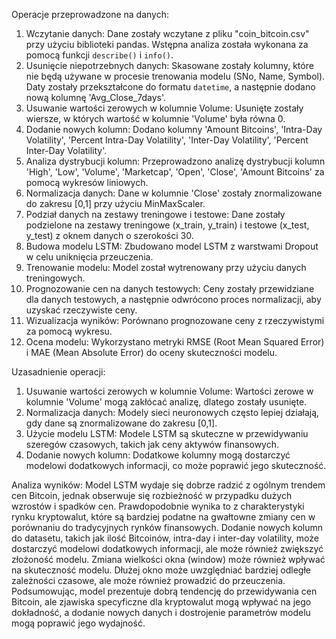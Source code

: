 Operacje przeprowadzone na danych:
1. Wczytanie danych:
 Dane zostały wczytane z pliku "coin_bitcoin.csv" przy użyciu biblioteki pandas. Wstępna analiza została wykonana za pomocą funkcji `describe()` i `info()`.
2. Usunięcie niepotrzebnych danych: Skasowane zostały kolumny, które nie będą używane w procesie trenowania modelu (SNo, Name, Symbol). Daty zostały przekształcone do formatu `datetime`, a następnie dodano nową kolumnę 'Avg_Close_7days'.
3. Usuwanie wartości zerowych w kolumnie Volume: Usunięte zostały wiersze, w których wartość w kolumnie 'Volume' była równa 0.
4. Dodanie nowych kolumn: Dodano kolumny 'Amount Bitcoins', 'Intra-Day Volatility', 'Percent Intra-Day Volatility', 'Inter-Day Volatility', 'Percent Inter-Day Volatility'.
5. Analiza dystrybucji kolumn: Przeprowadzono analizę dystrybucji kolumn 'High', 'Low', 'Volume', 'Marketcap', 'Open', 'Close', 'Amount Bitcoins' za pomocą wykresów liniowych.
6. Normalizacja danych: Dane w kolumnie 'Close' zostały znormalizowane do zakresu [0,1] przy użyciu MinMaxScaler.
7. Podział danych na zestawy treningowe i testowe: Dane zostały podzielone na zestawy treningowe (x_train, y_train) i testowe (x_test, y_test) z oknem danych o szerokości 30.
8. Budowa modelu LSTM: Zbudowano model LSTM z warstwami Dropout w celu uniknięcia przeuczenia.
9. Trenowanie modelu: Model został wytrenowany przy użyciu danych treningowych.
10. Prognozowanie cen na danych testowych: Ceny zostały przewidziane dla danych testowych, a następnie odwrócono proces normalizacji, aby uzyskać rzeczywiste ceny.
11. Wizualizacja wyników: Porównano prognozowane ceny z rzeczywistymi za pomocą wykresu.
12. Ocena modelu: Wykorzystano metryki RMSE (Root Mean Squared Error) i MAE (Mean Absolute Error) do oceny skuteczności modelu.

Uzasadnienie operacji:
1. Usuwanie wartości zerowych w kolumnie Volume: Wartości zerowe w kolumnie 'Volume' mogą zakłócać analizę, dlatego zostały usunięte.
2. Normalizacja danych: Modely sieci neuronowych często lepiej działają, gdy dane są znormalizowane do zakresu [0,1].
3. Użycie modelu LSTM: Modele LSTM są skuteczne w przewidywaniu szeregów czasowych, takich jak ceny aktywów finansowych.
4. Dodanie nowych kolumn: Dodatkowe kolumny mogą dostarczyć modelowi dodatkowych informacji, co może poprawić jego skuteczność.

Analiza wyników:
Model LSTM wydaje się dobrze radzić z ogólnym trendem cen Bitcoin, jednak obserwuje się rozbieżność w przypadku dużych wzrostów i spadków cen. Prawdopodobnie wynika to z charakterystyki rynku kryptowalut, które są bardziej podatne na gwałtowne zmiany cen w porównaniu do tradycyjnych rynków finansowych.
Dodanie nowych kolumn do datasetu, takich jak ilość Bitcoinów, intra-day i inter-day volatility, może dostarczyć modelowi dodatkowych informacji, ale może również zwiększyć złożoność modelu.
Zmiana wielkości okna (window) może również wpływać na skuteczność modelu. Dłużej okno może uwzględniać bardziej odległe zależności czasowe, ale może również prowadzić do przeuczenia.
Podsumowując, model prezentuje dobrą tendencję do przewidywania cen Bitcoin, ale zjawiska specyficzne dla kryptowalut mogą wpływać na jego dokładność, a dodanie nowych danych i dostrojenie parametrów modelu mogą poprawić jego wydajność.
